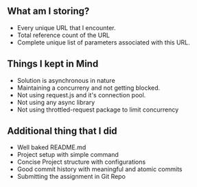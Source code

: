 ## What am I storing?
* Every unique URL that I encounter.
* Total reference count of the URL
* Complete unique list of parameters associated with this URL.

## Things I kept in Mind
* Solution is asynchronous in nature
* Maintaining a concurreny and not getting blocked.
* Not using request.js and it's connection pool.
* Not using any async library
* Not using throttled-request package to limit concurrency

## Additional thing that I did
* Well baked README.md
* Project setup with simple command
* Concise Project structure with configurations
* Good commit history with meaningful and atomic commits
* Submitting the assignment in Git Repo


